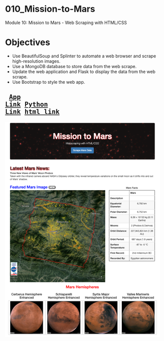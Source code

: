 # 010_Mission-to-Mars
Module 10:  Mission to Mars - Web Scraping with HTML/CSS

# Objectives
* Use BeautifulSoup and Splinter to automate a web browser and scrape high-resolution images.
* Use a MongoDB database to store data from the web scrape.
* Update the web application and Flask to display the data from the web scrape.
* Use Bootstrap to style the web app.

## <pre> [App Link](https://github.com/mydogmandy/010_Mission-to-Mars/blob/master/app.py)        [Python Link](https://github.com/mydogmandy/010_Mission-to-Mars/blob/master/scraping2.py)        [html link]( )</pre>
<img src="https://github.com/mydogmandy/010_Mission-to-Mars/blob/master/completed_app.png"/>
